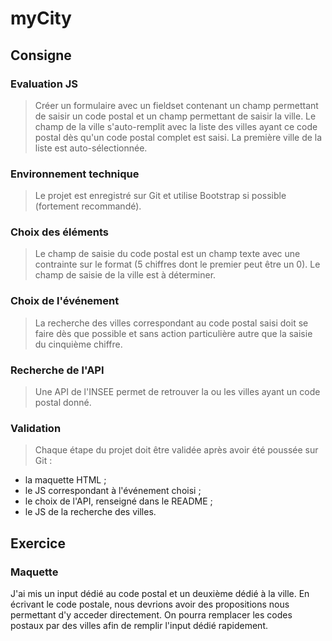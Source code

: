 # myCity

## Consigne

### Evaluation JS

> Créer un formulaire avec un fieldset contenant un champ permettant de saisir un
code postal et un champ permettant de saisir la ville. Le champ de la ville
s'auto-remplit avec la liste des villes ayant ce code postal dès qu'un code
postal complet est saisi. La première ville de la liste est auto-sélectionnée.

### Environnement technique

> Le projet est enregistré sur Git et utilise Bootstrap si possible (fortement
recommandé).

### Choix des éléments

> Le champ de saisie du code postal est un champ texte avec une contrainte sur le
format (5 chiffres dont le premier peut être un 0). Le champ de saisie de la
ville est à déterminer.

### Choix de l'événement

> La recherche des villes correspondant au code postal saisi doit se faire dès que
possible et sans action particulière autre que la saisie du cinquième chiffre.

### Recherche de l'API

> Une API de l'INSEE permet de retrouver la ou les villes ayant un code postal
donné.

### Validation

> Chaque étape du projet doit être validée après avoir été poussée sur Git :

- la maquette HTML ;
- le JS correspondant à l'événement choisi ;
- le choix de l'API, renseigné dans le README ;
- le JS de la recherche des villes.

## Exercice

### Maquette

J'ai mis un input dédié au code postal et un deuxième dédié à la ville. En écrivant le code postale, nous devrions avoir des propositions nous permettant d'y acceder directement. On pourra remplacer les codes postaux par des villes afin de remplir l'input dédié rapidement.
